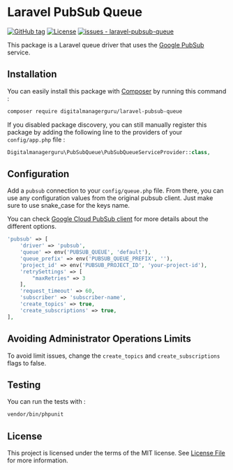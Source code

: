 # Laravel PubSub Queue
[![GitHub tag](https://img.shields.io/github/tag/digitalmanagerguru/laravel-pubsub-queue?include_prereleases=&sort=semver&color=blue)](https://github.com/digitalmanagerguru/laravel-pubsub-queue/releases/)
[![License](https://img.shields.io/badge/License-MIT-blue)](#license)
[![issues - laravel-pubsub-queue](https://img.shields.io/github/issues/digitalmanagerguru/laravel-pubsub-queue)](https://github.com/digitalmanagerguru/laravel-pubsub-queue/issues)

This package is a Laravel queue driver that uses the [Google PubSub](https://github.com/GoogleCloudPlatform/google-cloud-php-pubsub) service.

## Installation

You can easily install this package with [Composer](https://getcomposer.org) by running this command :

```bash
composer require digitalmanagerguru/laravel-pubsub-queue
```

If you disabled package discovery, you can still manually register this package by adding the following line to the providers of your `config/app.php` file :

```php
Digitalmanagerguru\PubSubQueue\PubSubQueueServiceProvider::class,
```

## Configuration

Add a `pubsub` connection to your `config/queue.php` file. From there, you can use any configuration values from the original pubsub client. Just make sure to use snake_case for the keys name.

You can check [Google Cloud PubSub client](http://googleapis.github.io/google-cloud-php/#/docs/cloud-pubsub/master/pubsub/pubsubclient?method=__construct) for more details about the different options.

```php
'pubsub' => [
    'driver' => 'pubsub',
    'queue' => env('PUBSUB_QUEUE', 'default'),
    'queue_prefix' => env('PUBSUB_QUEUE_PREFIX', ''),
    'project_id' => env('PUBSUB_PROJECT_ID', 'your-project-id'),
    'retrySettings' => [
        "maxRetries" => 3
    ],
    'request_timeout' => 60,
    'subscriber' => 'subscriber-name',
    'create_topics' => true,
    'create_subscriptions' => true,
],
```

## Avoiding Administrator Operations Limits

To avoid limit issues, change the `create_topics` and `create_subscriptions` flags to false.

## Testing

You can run the tests with :

```bash
vendor/bin/phpunit
```

## License

This project is licensed under the terms of the MIT license. See [License File](LICENSE) for more information.
